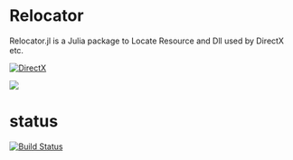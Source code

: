 Relocator
=========

Relocator.jl is a Julia package to Locate Resource and Dll used by DirectX etc.

[![DirectX](https://rawgithub.com/HatsuneMiku/DirectX.jl/master/res/DirectX_0.4.svg)](https://github.com/HatsuneMiku/DirectX.jl)


<img src="https://cdn.jsdelivr.net/gh/HatsuneMiku/DirectX.jl@master/res/DirectX_0.4.svg">


# status

[![Build Status](https://travis-ci.org/HatsuneMiku/Relocator.jl.svg?branch=master)](https://travis-ci.org/HatsuneMiku/Relocator.jl)
